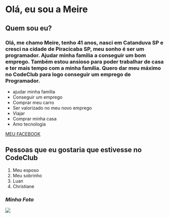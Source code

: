 <h1>Olá, eu sou a Meire</h1>

<h2>Quem sou eu?</h2>

<h3>Olá, me chamo Meire, tenho 41 anos, nasci em Catanduva SP e cresci na cidade de Piracicaba SP, meu sonho é ser um programador. Ajudar minha familia a conseguir um bom emprego. Também estou ansioso para poder trabalhar de casa e ter mais tempo com a minha família. Quero dar meu máximo no CodeClub para logo conseguir um emprego de Programador.</h3>

<ul>
<li>ajudar minha família</li>
<li>Conseguir um emprego</li>
<li>Comprar meu carro</li>
<li>Ser valorizado no meu novo emprego</li>
<li>Viajar</li>
<li>Comprar minha casa</li>
<li>Amo tecnologia</li>
</ul>

<a href="https://www.facebook.com/meireceschim" target="-blank">MEU FACEBOOK</a>

<h2>Pessoas que eu gostaria que estivesse no CodeClub</h2>

<ol>
<li>Meu esposo</li>
<li>Meu sobrinho</li>
<li>Luan</li>
<li>Christiane</li>
</ol>

<h3><i>Minha Foto</i></h3>
<img src="https://scontent.fbfh1-1.fna.fbcdn.net/v/t1.6435-9/102408758_3256222071068594_7478113035367913436_n.jpg?_nc_cat=103&ccb=1-4&_nc_sid=174925&_nc_ohc=c1cZHeI_zrcAX8-E-kn&tn=Z71m3pH6t6BAMlrF&_nc_ht=scontent.fbfh1-1.fna&oh=e754a5c911c56ba4f984813f9d1fc509&oe=61311707"> 

